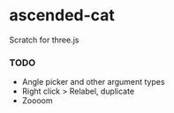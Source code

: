 # ascended-cat
Scratch for three.js

### TODO

- Angle picker and other argument types
- Right click > Relabel, duplicate
- Zoooom
